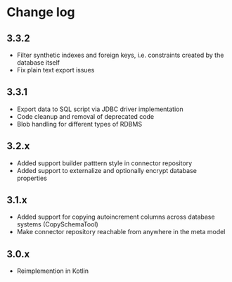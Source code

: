 # Change log

## 3.3.2

- Filter synthetic indexes and foreign keys, i.e. constraints created by the database itself
- Fix plain text export issues

## 3.3.1

- Export data to SQL script via JDBC driver implementation
- Code cleanup and removal of deprecated code
- Blob handling for different types of RDBMS 

## 3.2.x

- Added support builder patttern style in connector repository
- Added support to externalize and optionally encrypt database properties

## 3.1.x

- Added support for copying autoincrement columns across database systems (CopySchemaTool)
- Make connector repository reachable from anywhere in the meta model

## 3.0.x

- Reimplemention in Kotlin
